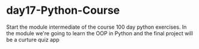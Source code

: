 # day17-Python-Course
Start the module intermediate of the course 100 day python exercises. In the module we're going to learn the OOP in Python and the final project will be a curture quiz app
